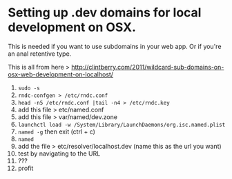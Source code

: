 # Setting up .dev domains for local development on OSX.

This is needed if you want to use subdomains in your web app. Or if you're an anal retentive type.  

  
This is all from here > http://clintberry.com/2011/wildcard-sub-domains-on-osx-web-development-on-localhost/

1. `sudo -s`
2. `rndc-confgen > /etc/rndc.conf`  
3. `head -n5 /etc/rndc.conf |tail -n4 > /etc/rndc.key`
4. add this file > etc/named.conf
5. add this file > var/named/dev.zone
6. `launchctl load -w /System/Library/LaunchDaemons/org.isc.named.plist`
7. `named -g` then exit (ctrl + c)
8. `named`
9. add the file > etc/resolver/localhost.dev (name this as the url you want)
10. test by navigating to the URL
11. ???
12. profit